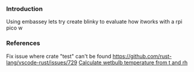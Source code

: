 ### Introduction

Using embassey lets try create blinky to evaluate how itworks with a rpi pico w

### References

Fix issue where crate "test" can't be found https://github.com/rust-lang/vscode-rust/issues/729
[Calculate wetbulb temperature from t and rh](https://www.omnicalculator.com/physics/wet-bulb)